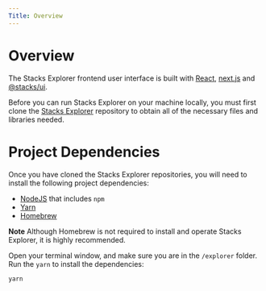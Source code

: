 ```yaml
---
Title: Overview
---
```


# Overview

The Stacks Explorer frontend user interface is built with [React](https://reactjs.org/), [next.js](https://github.com/vercel/next.js) and [@stacks/ui](https://github.com/hirosystems/ui).

Before you can run Stacks Explorer on your machine locally, you must first clone the [Stacks Explorer](https://github.com/hirosystems/explorer) repository to obtain all of the necessary files and libraries needed.

# Project Dependencies

Once you have cloned the Stacks Explorer repositories, you will need to install the following project dependencies:

- [NodeJS](https://nodejs.dev/en/) that includes `npm`
- [Yarn](https://yarnpkg.com/)
- [Homebrew](https://brew.sh/)

**Note** Although Homebrew is not required to install and operate Stacks Explorer, it is highly recommended.

Open your terminal window, and make sure you are in the `/explorer` folder. Run the `yarn` to install the dependencies:

`yarn`
